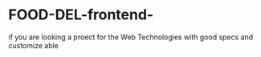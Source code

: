 # FOOD-DEL-frontend-
if you are looking  a proect for the Web Technologies with good specs and customize able  
